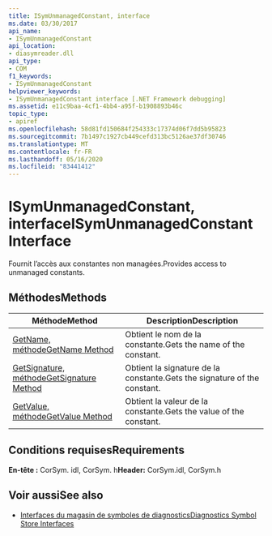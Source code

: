 ```yaml
---
title: ISymUnmanagedConstant, interface
ms.date: 03/30/2017
api_name:
- ISymUnmanagedConstant
api_location:
- diasymreader.dll
api_type:
- COM
f1_keywords:
- ISymUnmanagedConstant
helpviewer_keywords:
- ISymUnmanagedConstant interface [.NET Framework debugging]
ms.assetid: e11c9baa-4cf1-4bb4-a95f-b1908893b46c
topic_type:
- apiref
ms.openlocfilehash: 58d81fd150684f254333c17374d06f7dd5b95823
ms.sourcegitcommit: 7b1497c1927cb449cefd313bc5126ae37df30746
ms.translationtype: MT
ms.contentlocale: fr-FR
ms.lasthandoff: 05/16/2020
ms.locfileid: "83441412"
---
```

# <a name="isymunmanagedconstant-interface"></a><span data-ttu-id="af372-102">ISymUnmanagedConstant, interface</span><span class="sxs-lookup"><span data-stu-id="af372-102">ISymUnmanagedConstant Interface</span></span>
<span data-ttu-id="af372-103">Fournit l’accès aux constantes non managées.</span><span class="sxs-lookup"><span data-stu-id="af372-103">Provides access to unmanaged constants.</span></span>  
  
## <a name="methods"></a><span data-ttu-id="af372-104">Méthodes</span><span class="sxs-lookup"><span data-stu-id="af372-104">Methods</span></span>  
  
|<span data-ttu-id="af372-105">Méthode</span><span class="sxs-lookup"><span data-stu-id="af372-105">Method</span></span>|<span data-ttu-id="af372-106">Description</span><span class="sxs-lookup"><span data-stu-id="af372-106">Description</span></span>|  
|------------|-----------------|  
|[<span data-ttu-id="af372-107">GetName, méthode</span><span class="sxs-lookup"><span data-stu-id="af372-107">GetName Method</span></span>](isymunmanagedconstant-getname-method.md)|<span data-ttu-id="af372-108">Obtient le nom de la constante.</span><span class="sxs-lookup"><span data-stu-id="af372-108">Gets the name of the constant.</span></span>|  
|[<span data-ttu-id="af372-109">GetSignature, méthode</span><span class="sxs-lookup"><span data-stu-id="af372-109">GetSignature Method</span></span>](isymunmanagedconstant-getsignature-method.md)|<span data-ttu-id="af372-110">Obtient la signature de la constante.</span><span class="sxs-lookup"><span data-stu-id="af372-110">Gets the signature of the constant.</span></span>|  
|[<span data-ttu-id="af372-111">GetValue, méthode</span><span class="sxs-lookup"><span data-stu-id="af372-111">GetValue Method</span></span>](isymunmanagedconstant-getvalue-method.md)|<span data-ttu-id="af372-112"> Obtient la valeur de la constante.</span><span class="sxs-lookup"><span data-stu-id="af372-112">Gets the value of the constant.</span></span>|  
  
## <a name="requirements"></a><span data-ttu-id="af372-113">Conditions requises</span><span class="sxs-lookup"><span data-stu-id="af372-113">Requirements</span></span>  
 <span data-ttu-id="af372-114">**En-tête :** CorSym. idl, CorSym. h</span><span class="sxs-lookup"><span data-stu-id="af372-114">**Header:** CorSym.idl, CorSym.h</span></span>  
  
## <a name="see-also"></a><span data-ttu-id="af372-115">Voir aussi</span><span class="sxs-lookup"><span data-stu-id="af372-115">See also</span></span>

- [<span data-ttu-id="af372-116">Interfaces du magasin de symboles de diagnostics</span><span class="sxs-lookup"><span data-stu-id="af372-116">Diagnostics Symbol Store Interfaces</span></span>](diagnostics-symbol-store-interfaces.md)
